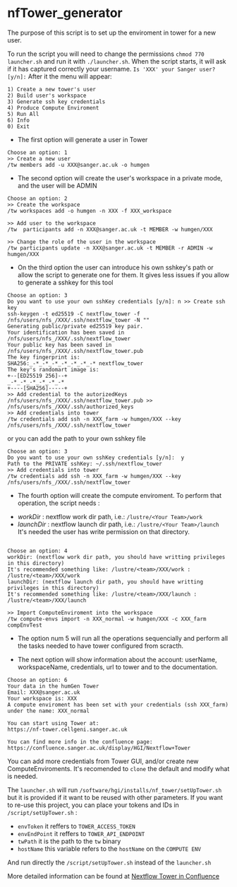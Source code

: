 # nfTower_generator

The purpose of this script is to set up the enviroment in tower for a new user.

To run the script you will need to change the permissions `chmod 770 launcher.sh` and run it with `./launcher.sh`. When the script starts, it will ask if it has captured correctly your username.
`Is 'XXX' your Sanger user? [y/n]:` After it the menu will appear:

```
1) Create a new tower's user
2) Build user's workspace
3) Generate ssh key credentials 
4) Produce Compute Enviroment
5) Run All
6) Info
0) Exit
```

* The first option will generate a user in Tower
```
Choose an option: 1
>> Create a new user
/tw members add -u XXX@sanger.ac.uk -o humgen
```

* The second option will create the user's workspace in a private mode, and the user will be ADMIN
```
Choose an option: 2
>> Create the workspace
/tw workspaces add -o humgen -n XXX -f XXX_workspace
 
>> Add user to the workspace
/tw  participants add -n XXX@sanger.ac.uk -t MEMBER -w humgen/XXX
 
>> Change the role of the user in the workspace
/tw participants update -n XXX@sanger.ac.uk -t MEMBER -r ADMIN -w humgen/XXX
```

* On the third option the user can introduce his own sshkey's path or allow the script to generate one for them. It gives less issues if you allow to generate a sshkey for this tool
```
Choose an option: 3
Do you want to use your own sshKey credentials [y/n]: n >> Create ssh key
ssh-keygen -t ed25519 -C nextflow_tower -f /nfs/users/nfs_/XXX/.ssh/nextflow_tower -N ""
Generating public/private ed25519 key pair.
Your identification has been saved in /nfs/users/nfs_/XXX/.ssh/nextflow_tower
Your public key has been saved in /nfs/users/nfs_/XXX/.ssh/nextflow_tower.pub
The key fingerprint is:
SHA256:_-*_-*_-*_-*_-*_-*_-* nextflow_tower
The key's randomart image is:
+--[ED25519 256]--+
_-*_-*_-*_-*_-*_-*
+----[SHA256]-----+
>> Add credential to the autorizedKeys
/nfs/users/nfs_/XXX/.ssh/nextflow_tower.pub >> /nfs/users/nfs_/XXX/.ssh/authorized_keys
>> Add credentials into tower
/tw credentials add ssh -n XXX_farm -w humgen/XXX --key /nfs/users/nfs_/XXX/.ssh/nextflow_tower
```
or you can add the path to your own sshkey file
```
Choose an option: 3
Do you want to use your own sshKey credentials [y/n]:  y
Path to the PRIVATE sshKey: ~/.ssh/nextflow_tower
>> Add credentials into tower
/tw credentials add ssh -n XXX_farm -w humgen/XXX --key /nfs/users/nfs_/XXX/.ssh/nextflow_tower
```

* The fourth option will create the compute enviroment. To perform that operation, the script needs :
- _workDir_ :  nextflow work dir path, i.e.: `/lustre/<Your Team>/work`
- _launchDir_ :  nextflow launch dir path, i.e.: `/lustre/<Your Team>/launch`
It's needed the user has write permission on that directory.
```

Choose an option: 4
workDir: (nextflow work dir path, you should have writting privileges in this directory)
It's recommended something like: /lustre/<team>/XXX/work : /lustre/<team>/XXX/work
launchDir: (nextflow launch dir path, you should have writting privileges in this directory)
It's recommended something like: /lustre/<team>/XXX/launch : /lustre/<team>/XXX/launch
 
>> Import ComputeEnviroment into the workspace
/tw compute-envs import -n XXX_normal -w humgen/XXX -c XXX_farm compEnvTest
```

* The option num 5 will run all the operations sequencially and perform all the tasks needed to have tower configured from scracth.

* The next option will show information about the account: userName, workspaceName, credentials, url to tower and to the documentation.
```
Choose an option: 6
Your data in the humGen Tower
Email: XXX@sanger.ac.uk
Your workspace is: XXX
A compute enviroment has been set with your credentials (ssh XXX_farm)
under the name: XXX_normal
 
You can start using Tower at:
https://nf-tower.cellgeni.sanger.ac.uk
 
You can find more info in the confluence page:
https://confluence.sanger.ac.uk/display/HGI/Nextflow+Tower
```

You can add more credentials from Tower GUI, and/or create new ComputeEnviroments. It's recomended to `clone` the default and modify what is needed.


The `launcher.sh` will run `/software/hgi/installs/nf_tower/setUpTower.sh` but it is provided if it want to be reused with other parameters. If you want to re-use this project, you can place your tokens and IDs in `/script/setUpTower.sh` :

- `envToken` it reffers to `TOWER_ACCESS_TOKEN`
- `envEndPoint` it reffers to `TOWER_API_ENDPOINT`
- `twPath` it is the path to the `tw` binary
- `hostName` this variable refers to the `hostName` on the `COMPUTE ENV`

And run directly the `/script/setUpTower.sh` instead of the `launcher.sh`

More detailed information can be found at [Nextflow Tower in Confluence](https://confluence.sanger.ac.uk/display/HGI/Nextflow+Tower)